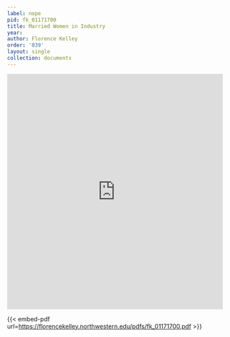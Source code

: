 ```yaml
---
label: nope
pid: fk_01171700
title: Married Women in Industry
year:
author: Florence Kelley
order: '039'
layout: single
collection: documents
---
```

<iframe src="https://northwestern.app.box.com/embed/s/cxhepzsksera806o1qij5f0j5ke1bvcx?sortColumn=date&view=list" width="100%" height="550" frameborder="0" allowfullscreen webkitallowfullscreen msallowfullscreen></iframe>


{{< embed-pdf url=https://florencekelley.northwestern.edu/pdfs/fk_01171700.pdf >}}